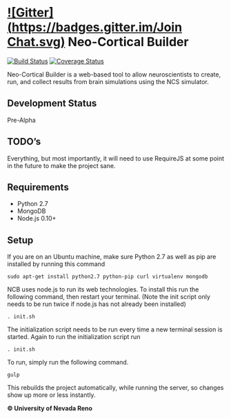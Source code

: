 [![Gitter](https://badges.gitter.im/Join Chat.svg)](https://gitter.im/BrainComputationLab/ncb?utm_source=badge&utm_medium=badge&utm_campaign=pr-badge)
 Neo-Cortical Builder
===============================================================================

[![Build Status](https://travis-ci.org/BrainComputationLab/ncb.png)](https://travis-ci.org/BrainComputationLab/ncb)
[![Coverage Status](https://coveralls.io/repos/BrainComputationLab/ncb/badge.png)](https://coveralls.io/r/BrainComputationLab/ncb)

Neo-Cortical Builder is a web-based tool to allow neuroscientists to create,
run, and collect results from brain simulations using the NCS simulator.

Development Status
-------------------------------------------------------------------------------

Pre-Alpha

TODO’s
-------------------------------------------------------------------------------

Everything, but most importantly, it will need to use RequireJS at some point
in the future to make the project sane.

Requirements
-------------------------------------------------------------------------------

* Python 2.7
* MongoDB
* Node.js 0.10+

Setup
-------------------------------------------------------------------------------

If you are on an Ubuntu machine, make sure Python 2.7 as well as pip are
installed by running this command

~~~~
sudo apt-get install python2.7 python-pip curl virtualenv mongodb
~~~~

NCB uses node.js to run its web technologies. To install this run the following command, then restart your terminal. (Note the init script only needs to be run twice if node.js has not already been installed)

~~~~
. init.sh
~~~~

The initialization script needs to be run every time a new terminal session is started. Again to run the initialization script run

~~~~
. init.sh
~~~~

To run, simply run the following command.

~~~~
gulp
~~~~

This rebuilds the project automatically, while running the server, so
changes show up more or less instantly.

**&copy; University of Nevada Reno**
